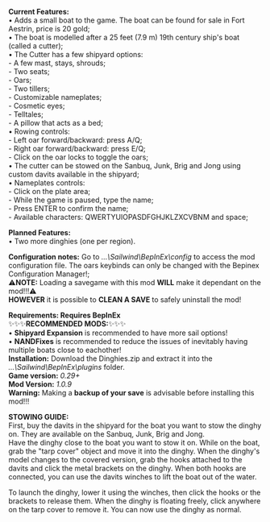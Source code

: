 **Current Features:**  
• Adds a small boat to the game. The boat can be found for sale in Fort Aestrin, price is 20 gold;  
• The boat is modelled after a 25 feet  (7.9 m) 19th century ship's boat (called a cutter);  
• The Cutter has a few shipyard options:  
	- A few mast, stays, shrouds;   
	- Two seats;  
	- Oars;  
	- Two tillers;  
	- Customizable nameplates;  
	- Cosmetic eyes;  
	- Telltales;  
	- A pillow that acts as a bed;  
• Rowing controls:  
	- Left oar forward/backward: press A/Q;  
	- Right oar forward/backward: press E/Q;  
	- Click on the oar locks to toggle the oars;  
• The cutter can be stowed on the Sanbuq, Junk, Brig and Jong using custom davits available in the shipyard;  
• Nameplates controls:    
	- Click on the plate area;  
	- While the game is paused, type the name;    
	- Press ENTER to confirm the name;  
	- Available characters: QWERTYUIOPASDFGHJKLZXCVBNM and space;  
  
**Planned Features:**  
• Two more dinghies (one per region).  
  
**Configuration notes:** Go to *...\Sailwind\BepInEx\config* to access the mod configuration file. The oars keybinds can only be changed with the Bepinex Configuration Manager!;  
⚠️**NOTE:** Loading a savegame with this mod **WILL** make it dependant on the mod!!!⚠️  
**HOWEVER** it is possible to **CLEAN A SAVE** to safely uninstall the mod!  
  
**Requirements: Requires BepInEx**  
✨✨✨**RECOMMENDED MODS:**✨✨✨  
 • **Shipyard Expansion** is recommended to have more sail options!  
 • **NANDFixes** is recommended to reduce the issues of inevitably having multiple boats close to eachother!  
**Installation:** Download the Dinghies.zip and extract it into the *...\Sailwind\BepInEx\plugins* folder.  
**Game version:** *0.29+*  
**Mod Version:** *1.0.9*  
**Warning:** Making a **backup of your save** is advisable before installing this mod!!!  

**STOWING GUIDE:**  
First, buy the davits in the shipyard for the boat you want to stow the dinghy on. They are available on the Sanbuq, Junk, Brig and Jong.  
Have the dinghy close to the boat you want to stow it on. While on the boat, grab the "tarp cover" object and move it into the dinghy.
When the dinghy's model changes to the covered version, grab the hooks attached to the davits and click the metal brackets on the dinghy.
When both hooks are connected, you can use the davits winches to lift the boat out of the water.

To launch the dinghy, lower it using the winches, then click the hooks or the brackets to release them. 
When the dinghy is floating freely, click anywhere on the tarp cover to remove it. You can now use the dinghy as normal.